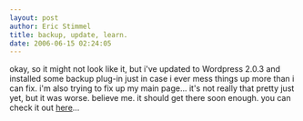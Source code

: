 ```yaml
---
layout: post
author: Eric Stimmel
title: backup, update, learn.
date: 2006-06-15 02:24:05
--- 
```



okay, so it might not look like it, but i've updated to Wordpress 2.0.3 and installed some backup plug-in just in case i ever mess things up more than i can fix. i'm also trying to fix up my main page... it's not really that pretty just yet, but it was worse. believe me. it should get there soon enough. you can check it out [here](http://www.stimmelopolis.com)...

